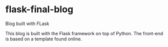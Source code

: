 # flask-final-blog
Blog built with FLask

This blog is built with the Flask framework on top of Python. The front-end is based on a template found online.
